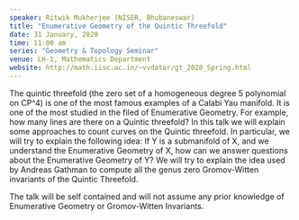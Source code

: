 ```yaml
---
speaker: Ritwik Mukherjee (NISER, Bhubaneswar)
title: "Enumerative Geometry of the Quintic Threefold"
date: 31 January, 2020
time: 11:00 am
series: "Geometry & Topology Seminar"
venue: LH-1, Mathematics Department
website: http://math.iisc.ac.in/~vvdatar/gt_2020_Spring.html
---
```


The quintic threefold (the zero set of a homogeneous degree 5 polynomial on CP^4) is one of the 
most famous examples of a Calabi Yau manifold. It is one of the most studied in the filed of Enumerative 
Geometry. For example, how many lines are there on a Quintic threefold? In this talk we will explain some 
approaches to count curves on the Quintic threefold. In particular, we will try to explain the following idea: 
If Y is a submanifold of X, and we understand the Enumerative Geometry of X, how can we answer questions 
about the Enumerative Geometry of Y? We will try to explain the idea used by Andreas Gathman to compute 
all the genus zero Gromov-Witten invariants of the Quintic Threefold. 

The talk will be self contained and will not assume any prior knowledge of Enumerative Geometry or Gromov-Witten Invariants. 
